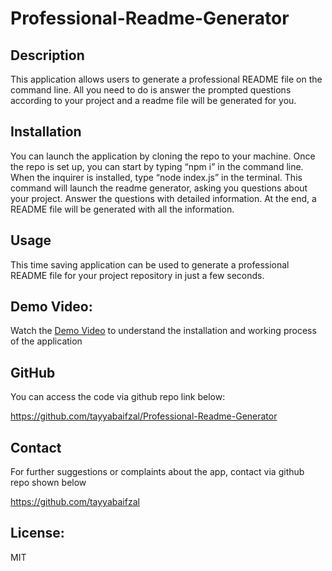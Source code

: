 # Professional-Readme-Generator

## Description
This application allows users to generate a professional README file on the command line. All you need to do is answer the prompted questions according to your project and a readme file will be generated for you. 

## Installation
You can launch the application by cloning the repo to your machine. 
Once the repo is set up, you can start by typing “npm i” in the command line. 
When the inquirer is installed, type “node index.js” in the terminal. This command will launch the readme generator, asking you questions about your project. 
Answer the questions with detailed information. 
At the end, a README file will be generated with all the information. 


## Usage
This time saving application can be used to generate a professional README file for your project repository in just a few seconds.

## Demo Video:
Watch the [Demo Video](<https://drive.google.com/file/d/1tBEhLvK92Js7nKkbQbazsPzJbV_vqmf4/view>) to understand the installation and working process of the application


## GitHub
You can access the code via github repo link below:

https://github.com/tayyabaifzal/Professional-Readme-Generator

## Contact
For further suggestions or complaints about the app, contact via github repo shown below

https://github.com/tayyabaifzal


## License:
MIT